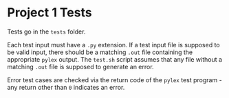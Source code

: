 Project 1 Tests
===============

Tests go in the ```tests``` folder.

Each test input must have a ```.py``` extension. If a test input file is supposed to be valid input, there should be a matching ```.out``` file containing the appropriate ```pylex``` output. The ```test.sh``` script assumes that any file without a matching ```.out``` file is supposed to generate an error.

Error test cases are checked via the return code of the ```pylex``` test program - any return other than ```0``` indicates an error.
